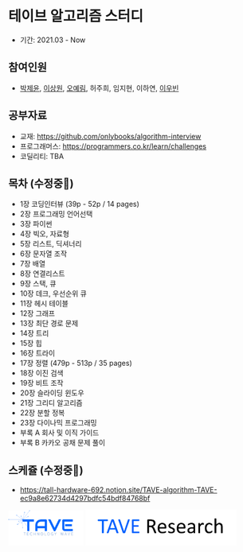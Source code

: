 # 테이브 알고리즘 스터디
- 기간: 2021.03 - Now

## 참여인원

- [박제윤](http://jeiyoon.github.io/), [이상원](https://marshmellowon.github.io/), [오예림](https://yerimoh.github.io/), 허주희, 임지현, 이하연, [이우빈](https://woobni.github.io/)

## 공부자료

- 교재: https://github.com/onlybooks/algorithm-interview
- 프로그래머스: https://programmers.co.kr/learn/challenges
- 코딜리티: TBA

## 목차 (수정중🚧)

- 1장   코딩인터뷰 (39p - 52p / 14 pages)
- 2장   프로그래밍 언어선택
- 3장   파이썬
- 4장   빅오, 자료형
- 5장   리스트, 딕셔너리
- 6장   문자열 조작
- 7장   배열
- 8장   연결리스트
- 9장   스택, 큐
- 10장   데크, 우선순위 큐
- 11장   헤시 테이블
- 12장   그래프
- 13장   최단 경로 문제
- 14장   트리
- 15장   힙
- 16장   트라이
- 17장   정렬 (479p - 513p / 35 pages)
- 18장   이진 검색
- 19장   비트 조작
- 20장   슬라이딩 윈도우
- 21장   그리디 알고리즘
- 22장   분할 정복
- 23장   다이나믹 프로그래밍
- 부록 A   회사 및 이직 가이드
- 부록 B   카카오 공채 문제 풀이


## 스케쥴 (수정중🚧)

- https://tall-hardware-692.notion.site/TAVE-algorithm-TAVE-ec9a8e62734d4297bdfc54bdf84768bf

<!-- ![l1](./imgs/logo_tave.png) -->
<!-- ![l2](./imgs/logo_research.png) -->
<img src = "./imgs/logo_tave.png" width="30%"> <img src = "./imgs/logo_research.png" width="60%"> 
